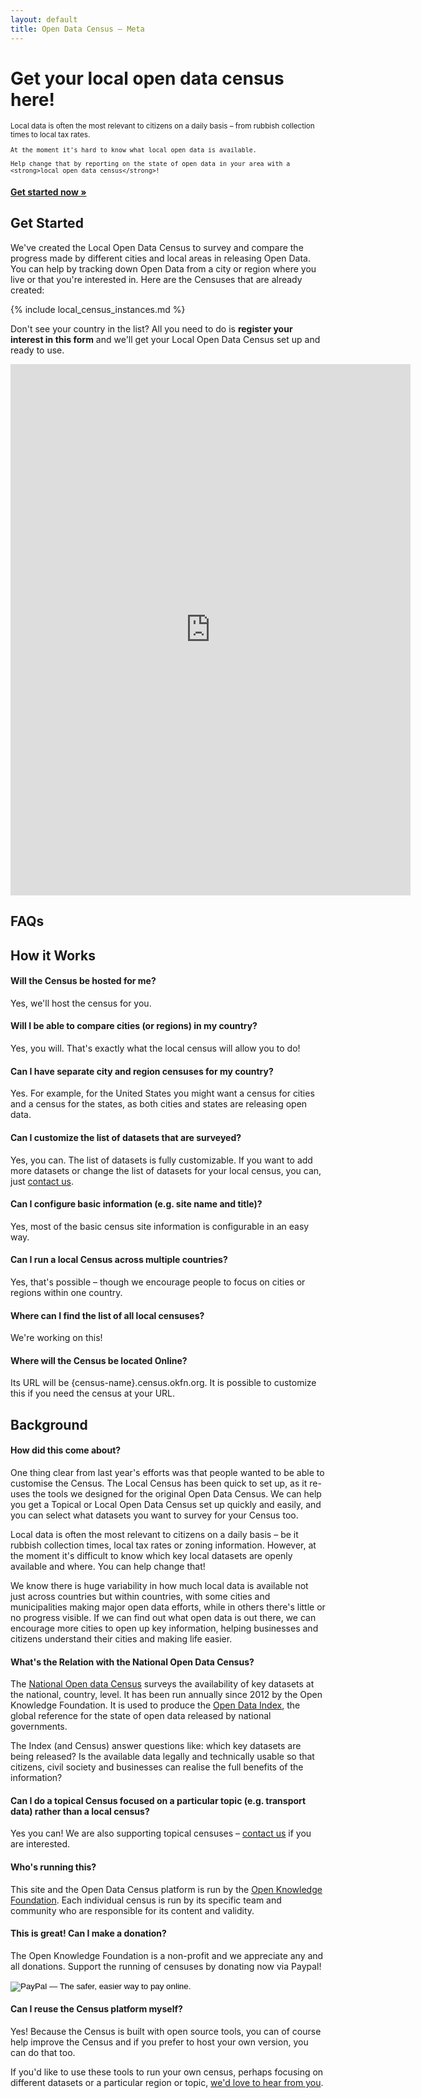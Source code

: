 ```yaml
---
layout: default
title: Open Data Census – Meta
---
```


<div class="hero-unit">
  <h1>Get your local open data census here!</h1>

  <small>
    Local data is often the most relevant to citizens on a daily basis – from rubbish collection times to local tax rates.

    At the moment it's hard to know what local open data is available.

    Help change that by reporting on the state of open data in your area with a <strong>local open data census</strong>!
  </small>

  <p style="margin-top: 20px;">
    <a class="btn btn-large btn-primary" href="#get-started" style="font-weight: bold;">Get started now &raquo;</a>
  </p>
</div>

## Get Started

We've created the Local Open Data Census to survey and compare the progress made by different cities and local areas in releasing Open Data. You can help by tracking down Open Data from a city or region where you live or that you're interested in. Here are the Censuses that are already created:

{% include local_census_instances.md %}

Don't see your country in the list? All you need to do is __register your interest in this form__ and we'll get your Local Open Data Census set up and ready to use.

<iframe src="https://docs.google.com/forms/d/1kbASV4sc6ElLieyj009gNAGGfpMJ8pDek7zNBC52x9c/viewform?embedded=true" width="640" height="850" frameborder="0" marginheight="0" marginwidth="0">Loading&#8230;</iframe>

## FAQs

## How it Works

#### Will the Census be hosted for me?

Yes, we'll host the census for you.

#### Will I be able to compare cities (or regions) in my country?

Yes, you will. That's exactly what the local census will allow you to do!

#### Can I have separate city and region censuses for my country?

Yes. For example, for the United States you might want a census for cities and a census for the states, as both cities and states are releasing open data.

#### Can I customize the list of datasets that are surveyed?

Yes, you can. The list of datasets is fully customizable. If you want to add more datasets or change the list of datasets for your local census, you can, just [contact us][contact-us].

#### Can I configure basic information (e.g. site name and title)?

Yes, most of the basic census site information is configurable in an easy way.

#### Can I run a local Census across multiple countries?

Yes, that's possible – though we encourage people to focus on cities or regions within one country.

#### Where can I find the list of all local censuses?

We're working on this!

#### Where will the Census be located Online?
Its URL will be {census-name}.census.okfn.org. It is possible to customize this if you need the census at your URL.

## Background

#### How did this come about?

One thing clear from last year's efforts was that people wanted to be able to customise the Census. The Local Census has been quick to set up, as it re-uses the tools we designed for the original Open Data Census. We can help you get a Topical or Local Open Data Census set up quickly and easily, and you can select what datasets you want to survey for your Census too.

Local data is often the most relevant to citizens on a daily basis – be it rubbish collection times, local tax rates or zoning information. However, at the moment it's difficult to know which key local datasets are openly available and where. You can help change that!

We know there is huge variability in how much local data is available not just across countries but within countries, with some cities and municipalities making major open data efforts, while in others there's little or no progress visible. If we can find out what open data is out there, we can encourage more cities to open up key information, helping businesses and citizens understand their cities and making life easier.

#### What's the Relation with the National Open Data Census?

The [National Open data Census][national-open-data-census] surveys the availability of key datasets at the national, country, level. It has been run annually since 2012 by the Open Knowledge Foundation. It is used to produce the [Open Data Index][open-data-index], the global reference for the state of open data released by national governments.

The Index (and Census) answer questions like: which key datasets are being released? Is the available data legally and technically usable so that citizens, civil society and businesses can realise the full benefits of the information?

#### Can I do a topical Census focused on a particular topic (e.g. transport data) rather than a local census?

Yes you can! We are also supporting topical censuses – [contact us][contact-us] if you are interested.

#### Who's running this?

This site and the Open Data Census platform is run by the [Open Knowledge Foundation][okf]. Each individual census is run by its specific team and community who are responsible for its content and validity.

#### This is great! Can I make a donation?

The Open Knowledge Foundation is a non-profit and we appreciate any and all donations. Support the running of censuses by donating now via Paypal!

<form action="https://www.paypal.com/cgi-bin/webscr" method="post">
<input type="hidden" name="cmd" value="_s-xclick">
<input type="hidden" name="hosted_button_id" value="CFMADP9T64XUN">
<input type="image" src="https://www.paypalobjects.com/en_GB/i/btn/btn_donate_SM.gif" border="0" name="submit" alt="PayPal — The safer, easier way to pay online.">
<img alt="" border="0" src="https://www.paypalobjects.com/en_GB/i/scr/pixel.gif" width="1" height="1">
</form>

#### Can I reuse the Census platform myself?

Yes! Because the Census is built with open source tools, you can of course help improve the Census and if you prefer to host your own version, you can do that too.

If you'd like to use these tools to run your own census, perhaps focusing on different datasets or a particular region or topic, [we'd love to hear from you][contact-us].


[contact-us]: /contact/
[okf]: https://okfn.org
[open-data-index]: http://index.okfn.org/
[national-open-data-census]: http://census.okfn.org/
